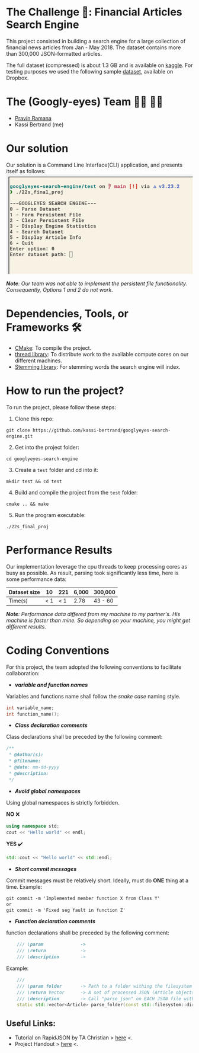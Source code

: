 # The Challenge 🎯: Financial Articles Search Engine

This project consisted in building a search engine for a large collection of financial news articles from Jan - May 2018.
The dataset contains more than 300,000 JSON-formatted articles.

The full dataset (compressed) is about 1.3 GB and is available on [kaggle](https://www.kaggle.com/jeet2016/us-financial-news-articles).
For testing purposes we used the following sample [dataset](https://www.dropbox.com/s/ugn3mzgy2ogyqwu/sample_data_sets.zip?dl=0),
available on Dropbox.

# The (Googly-eyes) Team 👨‍🔬 👨‍🔬

- [Pravin Ramana](https://github.com/pravindoesstuff)
- Kassi Bertrand (me)

# Our solution
Our solution is a Command Line Interface(CLI) application, and presents itself as follows:
![Search engine main UI](./etc/main-menu.png)

_**Note**: Our team was not able to implement the persistent file functionality. Consequently, Options 1 and 2
do not work._

# Dependencies, Tools, or Frameworks 🛠️

- [CMake](https://cmake.org/): To compile the project.
- [thread library](https://github.com/progschj/ThreadPool): To distribute work to the available compute cores on our different machines.
- [Stemming library](https://github.com/smassung/porter2_stemmer): For stemming words the search engine will index.

# How to run the project?
To run the project, please follow these steps:

1. Clone this repo:
```shell
git clone https://github.com/kassi-bertrand/googlyeyes-search-engine.git
```
2. Get into the project folder:
```shell
cd googlyeyes-search-engine
```
3. Create a `test` folder and cd into it:
```shell
mkdir test && cd test
```
4. Build and compile the project from the `test` folder:
```shell
cmake .. && make
```
5. Run the program executable:
```shell
./22s_final_proj
```

# Performance Results
Our implementation leverage the cpu threads to keep processing cores as busy as possible. As result, parsing
took significantly less time, here is some performance data:

| Dataset size | 10    | 221   | 6,000 | 300,000 |
|--------------|-------|-------|-------|---------|
| Time(s)      | < 1   | < 1   | 2.78  | 43 - 60 | 

_**Note**: Performance data differed from my machine to my partner's. His machine is faster than mine. So depending on your
machine, you might get different results._

# Coding Conventions

For this project, the team adopted the following conventions to facilitate collaboration:

- ***variable and function names***

Variables and functions name shall follow the *snake case* naming style.
```c++
int variable_name;
int function_name();
```
- ***Class declaration comments***

Class declarations shall be preceded by the following comment:
```c++
/**
 * @Author(s): 
 * @filename: 
 * @date: mm-dd-yyyy
 * @description: 
 */
```
- ***Avoid global namespaces***

Using global namespaces is strictly forbidden.

**NO** ❌
```c++
using namespace std;
cout << "Hello world" << endl;
```

**YES** ✔️
```c++
std::cout << "Hello world" << std::endl;
```

- ***Short commit messages***

Commit messages must be relatively short. Ideally, must do **ONE** thing at a time. Example:

```shell
git commit -m 'Implemented member function X from Class Y'
or
git commit -m 'Fixed seg fault in function Z'
```

- ***Function declaration comments***

function declarations shall be preceded by the following comment:
```c++
    /// \param              -> 
    /// \return             -> 
    /// \description        -> 
```

Example:
```c++
    ///
    /// \param folder       -> Path to a folder withing the filesystem
    /// \return Vector      -> A set of processed JSON (Article objects)
    /// \description        -> Call "parse_json" on EACH JSON file within "folder"
    static std::vector<Article> parse_folder(const std::filesystem::directory_entry &folder);
```

## Useful Links:

- Tutorial on RapidJSON by TA Christian > [here](https://github.com/Gouldilocks/rapidTutorial) <.
- Project Handout > [here](https://docs.google.com/document/d/1210mEIwg2rVnId4POk5gmaWFZ3mD27dts4Kwh4RTBbA/edit?usp=sharing) <.